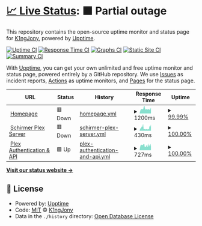 # [📈 Live Status](https://status.jonathanschirmer.com): <!--live status--> **🟧 Partial outage**

This repository contains the open-source uptime monitor and status page for [K1ngJony](https://status.jonathanschirmer.com), powered by [Upptime](https://github.com/upptime/upptime).

[![Uptime CI](https://github.com/K1ngJony/upptime/workflows/Uptime%20CI/badge.svg)](https://github.com/K1ngJony/upptime/actions?query=workflow%3A%22Uptime+CI%22)
[![Response Time CI](https://github.com/K1ngJony/upptime/workflows/Response%20Time%20CI/badge.svg)](https://github.com/K1ngJony/upptime/actions?query=workflow%3A%22Response+Time+CI%22)
[![Graphs CI](https://github.com/K1ngJony/upptime/workflows/Graphs%20CI/badge.svg)](https://github.com/K1ngJony/upptime/actions?query=workflow%3A%22Graphs+CI%22)
[![Static Site CI](https://github.com/K1ngJony/upptime/workflows/Static%20Site%20CI/badge.svg)](https://github.com/K1ngJony/upptime/actions?query=workflow%3A%22Static+Site+CI%22)
[![Summary CI](https://github.com/K1ngJony/upptime/workflows/Summary%20CI/badge.svg)](https://github.com/K1ngJony/upptime/actions?query=workflow%3A%22Summary+CI%22)

With [Upptime](https://upptime.js.org), you can get your own unlimited and free uptime monitor and status page, powered entirely by a GitHub repository. We use [Issues](https://github.com/K1ngJony/upptime/issues) as incident reports, [Actions](https://github.com/K1ngJony/upptime/actions) as uptime monitors, and [Pages](https://status.jonathanschirmer.com) for the status page.

<!--start: status pages-->
<!-- This summary is generated by Upptime (https://github.com/upptime/upptime) -->
<!-- Do not edit this manually, your changes will be overwritten -->
<!-- prettier-ignore -->
| URL | Status | History | Response Time | Uptime |
| --- | ------ | ------- | ------------- | ------ |
| <img alt="" src="https://jonathanschirmer.com/plugins/images/favicon/favicon.ico" height="13"> [Homepage](https://www.jonathanschirmer.com) | 🟥 Down | [homepage.yml](https://github.com/K1ngJony/upptime/commits/HEAD/history/homepage.yml) | <details><summary><img alt="Response time graph" src="./graphs/homepage/response-time-week.png" height="20"> 1200ms</summary><br><a href="https://status.jonathanschirmer.com/history/homepage"><img alt="Response time 1200" src="https://img.shields.io/endpoint?url=https%3A%2F%2Fraw.githubusercontent.com%2FK1ngJony%2Fupptime%2FHEAD%2Fapi%2Fhomepage%2Fresponse-time.json"></a><br><a href="https://status.jonathanschirmer.com/history/homepage"><img alt="24-hour response time 1250" src="https://img.shields.io/endpoint?url=https%3A%2F%2Fraw.githubusercontent.com%2FK1ngJony%2Fupptime%2FHEAD%2Fapi%2Fhomepage%2Fresponse-time-day.json"></a><br><a href="https://status.jonathanschirmer.com/history/homepage"><img alt="7-day response time 1200" src="https://img.shields.io/endpoint?url=https%3A%2F%2Fraw.githubusercontent.com%2FK1ngJony%2Fupptime%2FHEAD%2Fapi%2Fhomepage%2Fresponse-time-week.json"></a><br><a href="https://status.jonathanschirmer.com/history/homepage"><img alt="30-day response time 1200" src="https://img.shields.io/endpoint?url=https%3A%2F%2Fraw.githubusercontent.com%2FK1ngJony%2Fupptime%2FHEAD%2Fapi%2Fhomepage%2Fresponse-time-month.json"></a><br><a href="https://status.jonathanschirmer.com/history/homepage"><img alt="1-year response time 1200" src="https://img.shields.io/endpoint?url=https%3A%2F%2Fraw.githubusercontent.com%2FK1ngJony%2Fupptime%2FHEAD%2Fapi%2Fhomepage%2Fresponse-time-year.json"></a></details> | <details><summary><a href="https://status.jonathanschirmer.com/history/homepage">99.99%</a></summary><a href="https://status.jonathanschirmer.com/history/homepage"><img alt="All-time uptime 99.99%" src="https://img.shields.io/endpoint?url=https%3A%2F%2Fraw.githubusercontent.com%2FK1ngJony%2Fupptime%2FHEAD%2Fapi%2Fhomepage%2Fuptime.json"></a><br><a href="https://status.jonathanschirmer.com/history/homepage"><img alt="24-hour uptime 99.99%" src="https://img.shields.io/endpoint?url=https%3A%2F%2Fraw.githubusercontent.com%2FK1ngJony%2Fupptime%2FHEAD%2Fapi%2Fhomepage%2Fuptime-day.json"></a><br><a href="https://status.jonathanschirmer.com/history/homepage"><img alt="7-day uptime 99.99%" src="https://img.shields.io/endpoint?url=https%3A%2F%2Fraw.githubusercontent.com%2FK1ngJony%2Fupptime%2FHEAD%2Fapi%2Fhomepage%2Fuptime-week.json"></a><br><a href="https://status.jonathanschirmer.com/history/homepage"><img alt="30-day uptime 99.99%" src="https://img.shields.io/endpoint?url=https%3A%2F%2Fraw.githubusercontent.com%2FK1ngJony%2Fupptime%2FHEAD%2Fapi%2Fhomepage%2Fuptime-month.json"></a><br><a href="https://status.jonathanschirmer.com/history/homepage"><img alt="1-year uptime 99.99%" src="https://img.shields.io/endpoint?url=https%3A%2F%2Fraw.githubusercontent.com%2FK1ngJony%2Fupptime%2FHEAD%2Fapi%2Fhomepage%2Fuptime-year.json"></a></details>
| <img alt="" src="https://plex.tv/favicon.ico" height="13"> [Schirmer Plex Server](https://plex.jonathanschirmer.com) | 🟥 Down | [schirmer-plex-server.yml](https://github.com/K1ngJony/upptime/commits/HEAD/history/schirmer-plex-server.yml) | <details><summary><img alt="Response time graph" src="./graphs/schirmer-plex-server/response-time-week.png" height="20"> 430ms</summary><br><a href="https://status.jonathanschirmer.com/history/schirmer-plex-server"><img alt="Response time 430" src="https://img.shields.io/endpoint?url=https%3A%2F%2Fraw.githubusercontent.com%2FK1ngJony%2Fupptime%2FHEAD%2Fapi%2Fschirmer-plex-server%2Fresponse-time.json"></a><br><a href="https://status.jonathanschirmer.com/history/schirmer-plex-server"><img alt="24-hour response time 493" src="https://img.shields.io/endpoint?url=https%3A%2F%2Fraw.githubusercontent.com%2FK1ngJony%2Fupptime%2FHEAD%2Fapi%2Fschirmer-plex-server%2Fresponse-time-day.json"></a><br><a href="https://status.jonathanschirmer.com/history/schirmer-plex-server"><img alt="7-day response time 430" src="https://img.shields.io/endpoint?url=https%3A%2F%2Fraw.githubusercontent.com%2FK1ngJony%2Fupptime%2FHEAD%2Fapi%2Fschirmer-plex-server%2Fresponse-time-week.json"></a><br><a href="https://status.jonathanschirmer.com/history/schirmer-plex-server"><img alt="30-day response time 430" src="https://img.shields.io/endpoint?url=https%3A%2F%2Fraw.githubusercontent.com%2FK1ngJony%2Fupptime%2FHEAD%2Fapi%2Fschirmer-plex-server%2Fresponse-time-month.json"></a><br><a href="https://status.jonathanschirmer.com/history/schirmer-plex-server"><img alt="1-year response time 430" src="https://img.shields.io/endpoint?url=https%3A%2F%2Fraw.githubusercontent.com%2FK1ngJony%2Fupptime%2FHEAD%2Fapi%2Fschirmer-plex-server%2Fresponse-time-year.json"></a></details> | <details><summary><a href="https://status.jonathanschirmer.com/history/schirmer-plex-server">100.00%</a></summary><a href="https://status.jonathanschirmer.com/history/schirmer-plex-server"><img alt="All-time uptime 100.00%" src="https://img.shields.io/endpoint?url=https%3A%2F%2Fraw.githubusercontent.com%2FK1ngJony%2Fupptime%2FHEAD%2Fapi%2Fschirmer-plex-server%2Fuptime.json"></a><br><a href="https://status.jonathanschirmer.com/history/schirmer-plex-server"><img alt="24-hour uptime 99.99%" src="https://img.shields.io/endpoint?url=https%3A%2F%2Fraw.githubusercontent.com%2FK1ngJony%2Fupptime%2FHEAD%2Fapi%2Fschirmer-plex-server%2Fuptime-day.json"></a><br><a href="https://status.jonathanschirmer.com/history/schirmer-plex-server"><img alt="7-day uptime 100.00%" src="https://img.shields.io/endpoint?url=https%3A%2F%2Fraw.githubusercontent.com%2FK1ngJony%2Fupptime%2FHEAD%2Fapi%2Fschirmer-plex-server%2Fuptime-week.json"></a><br><a href="https://status.jonathanschirmer.com/history/schirmer-plex-server"><img alt="30-day uptime 100.00%" src="https://img.shields.io/endpoint?url=https%3A%2F%2Fraw.githubusercontent.com%2FK1ngJony%2Fupptime%2FHEAD%2Fapi%2Fschirmer-plex-server%2Fuptime-month.json"></a><br><a href="https://status.jonathanschirmer.com/history/schirmer-plex-server"><img alt="1-year uptime 100.00%" src="https://img.shields.io/endpoint?url=https%3A%2F%2Fraw.githubusercontent.com%2FK1ngJony%2Fupptime%2FHEAD%2Fapi%2Fschirmer-plex-server%2Fuptime-year.json"></a></details>
| <img alt="" src="https://favicons.githubusercontent.com/plex.tv" height="13"> [Plex Authentication & API](https://plex.tv) | 🟩 Up | [plex-authentication-and-api.yml](https://github.com/K1ngJony/upptime/commits/HEAD/history/plex-authentication-and-api.yml) | <details><summary><img alt="Response time graph" src="./graphs/plex-authentication-and-api/response-time-week.png" height="20"> 727ms</summary><br><a href="https://status.jonathanschirmer.com/history/plex-authentication-and-api"><img alt="Response time 727" src="https://img.shields.io/endpoint?url=https%3A%2F%2Fraw.githubusercontent.com%2FK1ngJony%2Fupptime%2FHEAD%2Fapi%2Fplex-authentication-and-api%2Fresponse-time.json"></a><br><a href="https://status.jonathanschirmer.com/history/plex-authentication-and-api"><img alt="24-hour response time 745" src="https://img.shields.io/endpoint?url=https%3A%2F%2Fraw.githubusercontent.com%2FK1ngJony%2Fupptime%2FHEAD%2Fapi%2Fplex-authentication-and-api%2Fresponse-time-day.json"></a><br><a href="https://status.jonathanschirmer.com/history/plex-authentication-and-api"><img alt="7-day response time 727" src="https://img.shields.io/endpoint?url=https%3A%2F%2Fraw.githubusercontent.com%2FK1ngJony%2Fupptime%2FHEAD%2Fapi%2Fplex-authentication-and-api%2Fresponse-time-week.json"></a><br><a href="https://status.jonathanschirmer.com/history/plex-authentication-and-api"><img alt="30-day response time 727" src="https://img.shields.io/endpoint?url=https%3A%2F%2Fraw.githubusercontent.com%2FK1ngJony%2Fupptime%2FHEAD%2Fapi%2Fplex-authentication-and-api%2Fresponse-time-month.json"></a><br><a href="https://status.jonathanschirmer.com/history/plex-authentication-and-api"><img alt="1-year response time 727" src="https://img.shields.io/endpoint?url=https%3A%2F%2Fraw.githubusercontent.com%2FK1ngJony%2Fupptime%2FHEAD%2Fapi%2Fplex-authentication-and-api%2Fresponse-time-year.json"></a></details> | <details><summary><a href="https://status.jonathanschirmer.com/history/plex-authentication-and-api">100.00%</a></summary><a href="https://status.jonathanschirmer.com/history/plex-authentication-and-api"><img alt="All-time uptime 100.00%" src="https://img.shields.io/endpoint?url=https%3A%2F%2Fraw.githubusercontent.com%2FK1ngJony%2Fupptime%2FHEAD%2Fapi%2Fplex-authentication-and-api%2Fuptime.json"></a><br><a href="https://status.jonathanschirmer.com/history/plex-authentication-and-api"><img alt="24-hour uptime 100.00%" src="https://img.shields.io/endpoint?url=https%3A%2F%2Fraw.githubusercontent.com%2FK1ngJony%2Fupptime%2FHEAD%2Fapi%2Fplex-authentication-and-api%2Fuptime-day.json"></a><br><a href="https://status.jonathanschirmer.com/history/plex-authentication-and-api"><img alt="7-day uptime 100.00%" src="https://img.shields.io/endpoint?url=https%3A%2F%2Fraw.githubusercontent.com%2FK1ngJony%2Fupptime%2FHEAD%2Fapi%2Fplex-authentication-and-api%2Fuptime-week.json"></a><br><a href="https://status.jonathanschirmer.com/history/plex-authentication-and-api"><img alt="30-day uptime 100.00%" src="https://img.shields.io/endpoint?url=https%3A%2F%2Fraw.githubusercontent.com%2FK1ngJony%2Fupptime%2FHEAD%2Fapi%2Fplex-authentication-and-api%2Fuptime-month.json"></a><br><a href="https://status.jonathanschirmer.com/history/plex-authentication-and-api"><img alt="1-year uptime 100.00%" src="https://img.shields.io/endpoint?url=https%3A%2F%2Fraw.githubusercontent.com%2FK1ngJony%2Fupptime%2FHEAD%2Fapi%2Fplex-authentication-and-api%2Fuptime-year.json"></a></details>

<!--end: status pages-->

[**Visit our status website →**](https://status.jonathanschirmer.com)

## 📄 License

- Powered by: [Upptime](https://github.com/upptime/upptime)
- Code: [MIT](./LICENSE) © [K1ngJony](https://status.jonathanschirmer.com)
- Data in the `./history` directory: [Open Database License](https://opendatacommons.org/licenses/odbl/1-0/)
